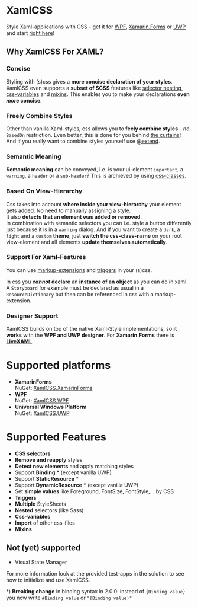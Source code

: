 # XamlCSS
Style Xaml-applications with CSS - get it for [WPF](https://www.nuget.org/packages/XamlCSS.WPF), [Xamarin.Forms](https://www.nuget.org/packages/XamlCSS.XamarinForms) or [UWP](https://www.nuget.org/packages/XamlCSS.UWP) and start [right here](https://github.com/warappa/XamlCSS/wiki/Getting-started)!


## Why XamlCSS For XAML?
### Concise
Styling with (s)css gives a **more concise declaration of your styles**. XamlCSS even supports a **subset of SCSS** features like [selector nesting](https://github.com/warappa/XamlCSS/wiki/Nested-Css-Selectors), [css-variables](https://github.com/warappa/XamlCSS/wiki/Css-Variables) and [mixins](https://github.com/warappa/XamlCSS/wiki/Mixins). This enables you to make your declarations **even _more_ concise**.

### Freely Combine Styles
Other than vanilla Xaml-styles, css allows you to **feely combine styles** - _no_ `BasedOn` restriction. Even better, this is done for you behind [the curtains](https://github.com/warappa/XamlCSS/wiki/How-does-it-work%3F/#generating-styles)!  
And if you really want to combine styles yourself use [@extend](https://github.com/warappa/XamlCSS/wiki/Extend).

### Semantic Meaning
**Semantic meaning** can be conveyed, i.e. is your ui-element `important`, a `warning`, a `header` or a `sub-header`? This is archieved by using [css-classes](https://github.com/warappa/XamlCSS/wiki/Css-Selectors-Quick-Reference#by-role-class).

### Based On View-Hierarchy
Css takes into account **where inside your view-hierarchy** your element gets added. No need to manually assigning a style.  
It also **detects that an element was added or removed**.  
In combination with semantic selectors you can i.e. style a button differently just because it is in a `warning` dialog. And if you want to create a `dark`, a `light` and a `custom` **theme**, just **switch the css-class-name** on your root view-element and all elements **update themselves automatically**.

### Support For Xaml-Features
You can use [markup-extensions](https://github.com/warappa/XamlCSS/wiki/Markup-Extensions-in-Css) and [triggers](https://github.com/warappa/XamlCSS/wiki/Xaml-Triggers-in-Css) in your (s)css.

In css you **_cannot_ declare** an **instance of an object** as you can do in xaml. A `Storyboard` for example must be declared as usual in a `ResourceDictionary` but then can be referenced in css with a markup-extension.

### Designer Support
XamlCSS builds on top of the native Xaml-Style implementations, so **it works** with the **WPF and UWP designer**. For **Xamarin.Forms** there is **[LiveXAML](https://www.livexaml.com)**.

# Supported platforms
- **XamarinForms**  
NuGet: [XamlCSS.XamarinForms](https://www.nuget.org/packages/XamlCSS.XamarinForms)
- **WPF**  
NuGet: [XamlCSS.WPF](https://www.nuget.org/packages/XamlCSS.WPF)
- **Universal Windows Platform**  
NuGet: [XamlCSS.UWP](https://www.nuget.org/packages/XamlCSS.UWP)

# Supported Features
- **CSS selectors**
- **Remove and reapply** styles
- **Detect new elements** and apply matching styles
- Support **Binding** * (except vanilla UWP)
- Support **StaticResource** *
- Support **DynamicResource** * (except vanilla UWP)
- Set **simple values** like Foreground, FontSize, FontStyle,... by CSS
- **Triggers**
- **Multiple** StyleSheets
- **Nested** selectors (like Sass)
- **Css-variables**
- **Import** of other css-files
- **Mixins**

## Not (yet) supported
- Visual State Manager


For more information look at the provided test-apps in the solution to see how to initialize and use XamlCSS.

*) **Breaking change** in binding syntax in 2.0.0: instead of `{Binding value}` you now write `#Binding value` or `"{Binding value}"`
